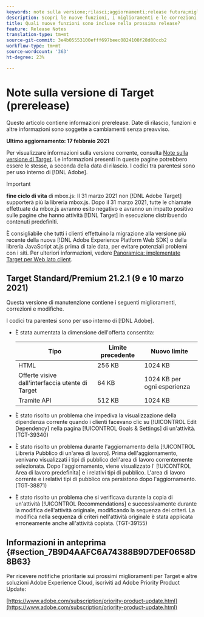 ```yaml
---
keywords: note sulla versione;rilasci;aggiornamenti;release futura;miglioramenti;nuove funzioni;correzioni;aggiornamenti;prerelease
description: Scopri le nuove funzioni, i miglioramenti e le correzioni inclusi nella prossima release di  Adobe Target, inclusi SDK, API e librerie JavaScript.
title: Quali nuove funzioni sono incluse nella prossima release?
feature: Release Notes
translation-type: tm+mt
source-git-commit: 3e4b05553100efff697beec0824108f28d80ccb2
workflow-type: tm+mt
source-wordcount: '363'
ht-degree: 23%

---
```



# Note sulla versione di Target (prerelease)

Questo articolo contiene informazioni prerelease. Date di rilascio, funzioni e altre informazioni sono soggette a cambiamenti senza preavviso.

**Ultimo aggiornamento: 17 febbraio 2021**

Per visualizzare informazioni sulla versione corrente, consulta [Note sulla versione di Target](release-notes.md). Le informazioni presenti in queste pagine potrebbero essere le stesse, a seconda della data di rilascio. I codici tra parentesi sono per uso interno di [!DNL Adobe].

>[!IMPORTANT]
>
>**fine ciclo di vita** di mbox.js: Il 31 marzo 2021 non  [!DNL Adobe Target] supporterà più la libreria mbox.js. Dopo il 31 marzo 2021, tutte le chiamate effettuate da mbox.js avranno esito negativo e avranno un impatto positivo sulle pagine che hanno attività [!DNL Target] in esecuzione distribuendo contenuti predefiniti.
>
>È consigliabile che tutti i clienti effettuino la migrazione alla versione più recente della nuova [!DNL Adobe Experience Platform Web SDK] o della libreria JavaScript at.js prima di tale data, per evitare potenziali problemi con i siti. Per ulteriori informazioni, vedere [Panoramica: implementate Target per Web lato client](/help/c-implementing-target/c-implementing-target-for-client-side-web/implement-target-for-client-side-web.md).

## Target Standard/Premium 21.2.1 (9 e 10 marzo 2021)

Questa versione di manutenzione contiene i seguenti miglioramenti, correzioni e modifiche.

I codici tra parentesi sono per uso interno di [!DNL Adobe].

* È stata aumentata la dimensione dell&#39;offerta consentita:

   | Tipo | Limite precedente | Nuovo limite |
   | --- | --- | --- |
   | HTML | 256 KB | 1024 KB |
   | Offerte visive dall&#39;interfaccia utente di Target | 64 KB | 1024 KB per ogni esperienza |
   | Tramite API | 512 KB | 1024 KB |

* È stato risolto un problema che impediva la visualizzazione della dipendenza corrente quando i clienti facevano clic su [!UICONTROL Edit Dependency] nella pagina [!UICONTROL Goals &amp; Settings] di un&#39;attività. (TGT-39340)
* È stato risolto un problema durante l&#39;aggiornamento della [!UICONTROL Libreria Pubblico di un&#39;area di lavoro]. Prima dell&#39;aggiornamento, venivano visualizzati i tipi di pubblico dell&#39;area di lavoro correntemente selezionata. Dopo l&#39;aggiornamento, viene visualizzato l&#39; [!UICONTROL Area di lavoro predefinita] e i relativi tipi di pubblico. L&#39;area di lavoro corrente e i relativi tipi di pubblico ora persistono dopo l&#39;aggiornamento. (TGT-38871)
* È stato risolto un problema che si verificava durante la copia di un&#39;attività [!UICONTROL Recommendations] e successivamente durante la modifica dell&#39;attività originale, modificando la sequenza dei criteri. La modifica nella sequenza di criteri nell&#39;attività originale è stata applicata erroneamente anche all&#39;attività copiata. (TGT-39155)

## Informazioni in anteprima {#section_7B9D4AAFC6A74388B9D7DEF0658D8B63}

Per ricevere notifiche prioritarie sui prossimi miglioramenti per Target e altre soluzioni Adobe Experience Cloud, iscriviti ad Adobe Priority Product Update:

[https://www.adobe.com/subscription/priority-product-update.html](https://www.adobe.com/subscription/priority-product-update.html)
